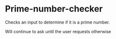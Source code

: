 # Prime-number-checker
Checks an input to determine if it is a prime number.

Will continue to ask until the user requests otherwise